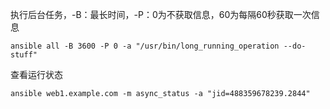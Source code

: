 执行后台任务，-B：最长时间，-P：0为不获取信息，60为每隔60秒获取一次信息

```
ansible all -B 3600 -P 0 -a "/usr/bin/long_running_operation --do-stuff"
```



查看运行状态

```
ansible web1.example.com -m async_status -a "jid=488359678239.2844"
```

